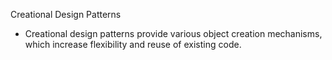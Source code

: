 Creational Design Patterns
- Creational design patterns provide various object creation mechanisms, which increase flexibility and reuse of existing code.
